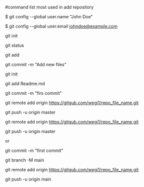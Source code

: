 #command list most used in add repository


$ git config --global user.name "John Doe"

$ git config --global user.email johndoe@example.com

git init

git status

git add

git commit -m "Add new files"



git init

git add Readme.md

git commit -m "firs commit"

git remote add origin https://gitgub.com/wegi1/repo_file_name.git

git push -u origin master


git remote add origin https://gitgub.com/wegi1/repo_file_name.git

git push -u origin master


or

git commit -m "first commit"

git branch -M main

git remote add origin https://gitgub.com/wegi1/repo_file_name.git

git push -u origin main
